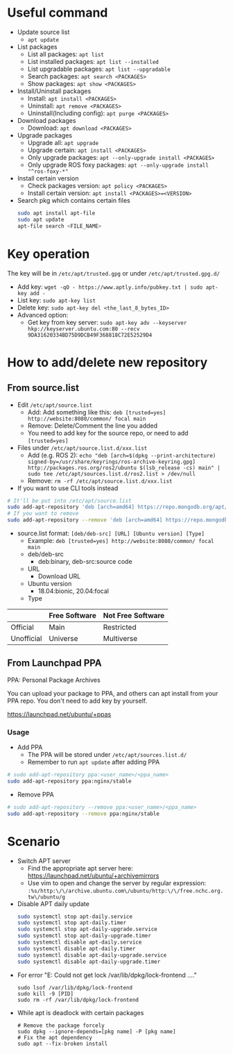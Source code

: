 # Useful command

* Update source list
  - `apt update`
* List packages
  - List all packages: `apt list`
  - List installed packages: `apt list --installed`
  - List upgradable packages: `apt list --upgradable`
  - Search packages: `apt search <PACKAGES>`
  - Show packages: `apt show <PACKAGES>`
* Install/Uninstall packages
  - Install: `apt install <PACKAGES>`
  - Uninstall: `apt remove <PACKAGES>`
  - Uninstall(Including config): `apt purge <PACKAGES>`
* Download packages
  - Download: `apt download <PACKAGES>`
* Upgrade packages
  - Upgrade all: `apt upgrade`
  - Upgrade certain: `apt install <PACKAGES>`
  - Only upgrade packages: `apt --only-upgrade install <PACKAGES>`
  - Only upgrade ROS foxy packages: `apt --only-upgrade install "^ros-foxy-*"`
* Install certain version
  - Check packages version: `apt policy <PACKAGES>`
  - Install certain version: `apt install <PACKAGES>=<VERSION>`
* Search pkg which contains certain files
  ```bash
  sudo apt install apt-file
  sudo apt update
  apt-file search <FILE_NAME>
  ```

# Key operation

The key will be in `/etc/apt/trusted.gpg` or under `/etc/apt/trusted.gpg.d/`

* Add key: `wget -qO - https://www.aptly.info/pubkey.txt | sudo apt-key add -`
* List key: `sudo apt-key list`
* Delete key: `sudo apt-key del <the_last_8_bytes_ID>`
* Advanced option:
  - Get key from key server: `sudo apt-key adv --keyserver hkp://keyserver.ubuntu.com:80 --recv 9DA31620334BD75D9DCB49F368818C72E52529D4`

# How to add/delete new repository

## From source.list 

* Edit `/etc/apt/source.list`
  - Add: Add something like this: `deb [trusted=yes] http://website:8080/common/ focal main`
  - Remove: Delete/Comment the line you added
  - You need to add key for the source repo, or need to add `[trusted=yes]`
* Files under `/etc/apt/source.list.d/xxx.list`
  - Add (e.g. ROS 2): `echo "deb [arch=$(dpkg --print-architecture) signed-by=/usr/share/keyrings/ros-archive-keyring.gpg] http://packages.ros.org/ros2/ubuntu $(lsb_release -cs) main" | sudo tee /etc/apt/sources.list.d/ros2.list > /dev/null`
  - Remove: `rm -rf /etc/apt/source.list.d/xxx.list`
* If you want to use CLI tools instead
```bash
# It'll be put into /etc/apt/source.list
sudo add-apt-repository 'deb [arch=amd64] https://repo.mongodb.org/apt/ubuntu bionic/mongodb-org/4.0 multiverse'
# If you want to remove
sudo add-apt-repository --remove 'deb [arch=amd64] https://repo.mongodb.org/apt/ubuntu bionic/mongodb-org/4.0 multiverse'
```
* source.list format: `[deb/deb-src] [URL] [Ubuntu version] [Type]`
  - Example: `deb [trusted=yes] http://website:8080/common/ focal main`
  - deb/deb-src
    - deb:binary, deb-src:source code
  - URL
    - Download URL
  - Ubuntu version
    - 18.04:bionic, 20.04:focal
  - Type

|            | Free Software | Not Free Software |
|    -       |       -       |         -         |
| Official   | Main          | Restricted        |
| Unofficial | Universe      | Multiverse        |

## From Launchpad PPA

PPA: Personal Package Archives

You can upload your package to PPA, and others can apt install from your PPA repo.
You don't need to add key by yourself.

https://launchpad.net/ubuntu/+ppas

### Usage

* Add PPA
  - The PPA will be stored under `/etc/apt/sources.list.d/`
  - Remember to run `apt update` after adding PPA
```bash
# sudo add-apt-repository ppa:<user_name>/<ppa_name>
sudo add-apt-repository ppa:nginx/stable
```

* Remove PPA
```bash
# sudo add-apt-repository --remove ppa:<user_name>/<ppa_name>
sudo add-apt-repository --remove ppa:nginx/stable
```

# Scenario

* Switch APT server
  - Find the appropriate apt server here: https://launchpad.net/ubuntu/+archivemirrors
  - Use vim to open and change the server by regular expression: `:%s/http:\/\/archive.ubuntu.com\/ubuntu/http:\/\/free.nchc.org.tw\/ubuntu/g`
* Disable APT daily update
  ```bash
  sudo systemctl stop apt-daily.service
  sudo systemctl stop apt-daily.timer
  sudo systemctl stop apt-daily-upgrade.service
  sudo systemctl stop apt-daily-upgrade.timer
  sudo systemctl disable apt-daily.service
  sudo systemctl disable apt-daily.timer
  sudo systemctl disable apt-daily-upgrade.service
  sudo systemctl disable apt-daily-upgrade.timer
  ```
* For error "E: Could not get lock /var/lib/dpkg/lock-frontend ...."
  ```
  sudo lsof /var/lib/dpkg/lock-frontend
  sudo kill -9 [PID]
  sudo rm -rf /var/lib/dpkg/lock-frontend
  ```
* While apt is deadlock with certain packages
  ```
  # Remove the package forcely
  sudo dpkg --ignore-depends=[pkg name] -P [pkg name]
  # Fix the apt dependency
  sudo apt --fix-broken install
  ```

